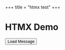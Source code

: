 +++
title = "htmx test"
+++


<!DOCTYPE html>
<html lang="en">
<head>
  <meta charset="UTF-8">
  <title>Minimal htmx Example</title>
  <!-- htmx CDN -->
  <script src="https://unpkg.com/htmx.org@1.9.10"></script>
</head>
<body>

  <h1>HTMX Demo</h1>

  <!-- A button that fetches HTML from another file and swaps it into this div -->
  <button hx-get="test-message" hx-target="#output" hx-swap="innerHTML">
    Load Message
  </button>

  <div id="output"></div>

</body>
</html>
